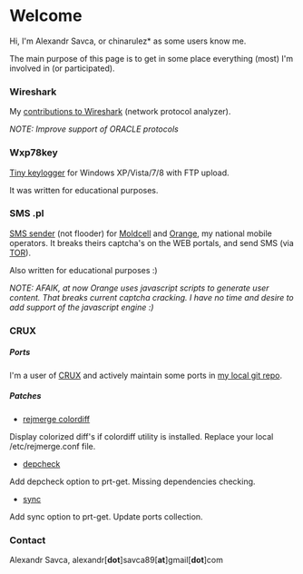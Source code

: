 # Welcome

Hi,
I'm Alexandr Savca, or chinarulez\* as some users know me.

The main purpose of this page is to get in some place everything (most) I'm involved in (or participated).

### Wireshark

My [contributions to Wireshark](https://github.com/wireshark/wireshark/commits?author=chinarulezzz) (network protocol analyzer).

*NOTE: Improve support of ORACLE protocols*

### Wxp78key

[Tiny keylogger](https://github.com/chinarulezzz/wxp78key) for Windows XP/Vista/7/8 with FTP upload.

It was written for educational purposes.

### SMS .pl

[SMS sender](https://github.com/chinarulezzz/sms) (not flooder) for [Moldcell](http://www.moldcell.md/) and [Orange](https://www.orange.md/), my national mobile operators.  It breaks theirs captcha's on the WEB portals, and send SMS (via [TOR](https://www.torproject.org/)).

Also written for educational purposes :)

*NOTE: AFAIK, at now Orange uses javascript scripts to generate user content. That breaks current captcha cracking.  I have no time and desire to add support of the javascript engine :)*

### CRUX

##### Ports

I'm a user of [CRUX](https://crux.nu) and actively maintain some ports in [my local git repo](https://github.com/chinarulezzz/chruxzzz).

##### Patches

* [rejmerge colordiff](https://raw.githubusercontent.com/chinarulezzz/scriptzzz/master/rejmerge.conf)

Display colorized diff's if colordiff utility is installed. Replace your local /etc/rejmerge.conf file.

* [depcheck](https://github.com/chinarulezzz/prt-get/commit/992e78c17d3829b5b46e498e273799d62c0af954)

Add depcheck option to prt-get. Missing dependencies checking.

* [sync](https://github.com/chinarulezzz/prt-get/commit/132fbc85c00542469adecd2152de025ed34d8b3b)

Add sync option to prt-get. Update ports collection.


### Contact

Alexandr Savca,  alexandr[**dot**]savca89[**at**]gmail[**dot**]com
